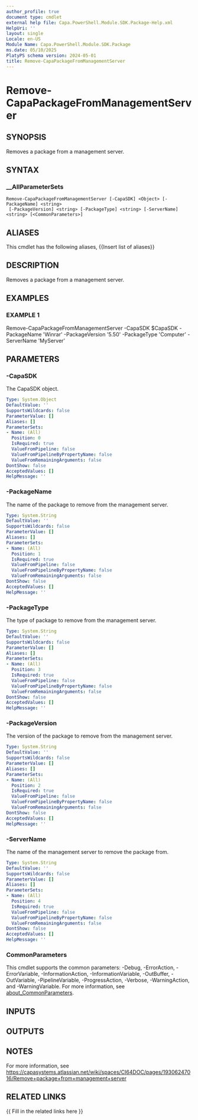 ```yaml
---
author_profile: true
document type: cmdlet
external help file: Capa.PowerShell.Module.SDK.Package-Help.xml
HelpUri: ''
layout: single
Locale: en-US
Module Name: Capa.PowerShell.Module.SDK.Package
ms.date: 05/10/2025
PlatyPS schema version: 2024-05-01
title: Remove-CapaPackageFromManagementServer
---
```


# Remove-CapaPackageFromManagementServer

## SYNOPSIS

Removes a package from a management server.

## SYNTAX

### __AllParameterSets

```
Remove-CapaPackageFromManagementServer [-CapaSDK] <Object> [-PackageName] <string>
 [-PackageVersion] <string> [-PackageType] <string> [-ServerName] <string> [<CommonParameters>]
```

## ALIASES

This cmdlet has the following aliases,
  {{Insert list of aliases}}

## DESCRIPTION

Removes a package from a management server.

## EXAMPLES

### EXAMPLE 1

Remove-CapaPackageFromManagementServer -CapaSDK $CapaSDK -PackageName 'Winrar' -PackageVersion '5.50' -PackageType 'Computer' -ServerName 'MyServer'

## PARAMETERS

### -CapaSDK

The CapaSDK object.

```yaml
Type: System.Object
DefaultValue: ''
SupportsWildcards: false
ParameterValue: []
Aliases: []
ParameterSets:
- Name: (All)
  Position: 0
  IsRequired: true
  ValueFromPipeline: false
  ValueFromPipelineByPropertyName: false
  ValueFromRemainingArguments: false
DontShow: false
AcceptedValues: []
HelpMessage: ''
```

### -PackageName

The name of the package to remove from the management server.

```yaml
Type: System.String
DefaultValue: ''
SupportsWildcards: false
ParameterValue: []
Aliases: []
ParameterSets:
- Name: (All)
  Position: 1
  IsRequired: true
  ValueFromPipeline: false
  ValueFromPipelineByPropertyName: false
  ValueFromRemainingArguments: false
DontShow: false
AcceptedValues: []
HelpMessage: ''
```

### -PackageType

The type of package to remove from the management server.

```yaml
Type: System.String
DefaultValue: ''
SupportsWildcards: false
ParameterValue: []
Aliases: []
ParameterSets:
- Name: (All)
  Position: 3
  IsRequired: true
  ValueFromPipeline: false
  ValueFromPipelineByPropertyName: false
  ValueFromRemainingArguments: false
DontShow: false
AcceptedValues: []
HelpMessage: ''
```

### -PackageVersion

The version of the package to remove from the management server.

```yaml
Type: System.String
DefaultValue: ''
SupportsWildcards: false
ParameterValue: []
Aliases: []
ParameterSets:
- Name: (All)
  Position: 2
  IsRequired: true
  ValueFromPipeline: false
  ValueFromPipelineByPropertyName: false
  ValueFromRemainingArguments: false
DontShow: false
AcceptedValues: []
HelpMessage: ''
```

### -ServerName

The name of the management server to remove the package from.

```yaml
Type: System.String
DefaultValue: ''
SupportsWildcards: false
ParameterValue: []
Aliases: []
ParameterSets:
- Name: (All)
  Position: 4
  IsRequired: true
  ValueFromPipeline: false
  ValueFromPipelineByPropertyName: false
  ValueFromRemainingArguments: false
DontShow: false
AcceptedValues: []
HelpMessage: ''
```

### CommonParameters

This cmdlet supports the common parameters: -Debug, -ErrorAction, -ErrorVariable,
-InformationAction, -InformationVariable, -OutBuffer, -OutVariable, -PipelineVariable,
-ProgressAction, -Verbose, -WarningAction, and -WarningVariable. For more information, see
[about_CommonParameters](https://go.microsoft.com/fwlink/?LinkID=113216).

## INPUTS

## OUTPUTS

## NOTES

For more information, see https://capasystems.atlassian.net/wiki/spaces/CI64DOC/pages/19306247016/Remove+package+from+management+server


## RELATED LINKS

{{ Fill in the related links here }}

